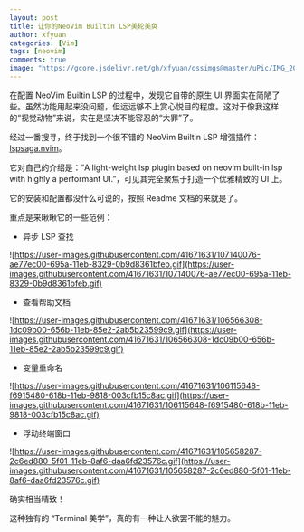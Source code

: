 ```yaml
---
layout: post
title: 让你的NeoVim Builtin LSP美轮美奂
author: xfyuan
categories: [Vim]
tags: [neovim]
comments: true
image: "https://gcore.jsdelivr.net/gh/xfyuan/ossimgs@master/uPic/IMG_20210220_131702.jpg"
---
```


在配置 NeoVim Builtin LSP 的过程中，发现它自带的原生 UI 界面实在简陋了些。虽然功能用起来没问题，但远远够不上赏心悦目的程度。这对于像我这样的“视觉动物”来说，实在是坚决不能容忍的“大罪”了。

经过一番搜寻，终于找到一个很不错的 NeoVim Builtin LSP 增强插件：[lspsaga.nvim](https://github.com/glepnir/lspsaga.nvim)。

它对自己的介绍是：“A light-weight lsp plugin based on neovim built-in lsp with highly a performant UI.”，可见其完全聚焦于打造一个优雅精致的 UI 上。

它的安装和配置都没什么可说的，按照 Readme 文档的来就是了。

重点是来瞅瞅它的一些范例：

- 异步 LSP 查找

![https://user-images.githubusercontent.com/41671631/107140076-ae77ec00-695a-11eb-8329-0b9d8361bfeb.gif](https://user-images.githubusercontent.com/41671631/107140076-ae77ec00-695a-11eb-8329-0b9d8361bfeb.gif)

- 查看帮助文档

![https://user-images.githubusercontent.com/41671631/106566308-1dc09b00-656b-11eb-85e2-2ab5b23599c9.gif](https://user-images.githubusercontent.com/41671631/106566308-1dc09b00-656b-11eb-85e2-2ab5b23599c9.gif)

- 变量重命名

![https://user-images.githubusercontent.com/41671631/106115648-f6915480-618b-11eb-9818-003cfb15c8ac.gif](https://user-images.githubusercontent.com/41671631/106115648-f6915480-618b-11eb-9818-003cfb15c8ac.gif)

- 浮动终端窗口

![https://user-images.githubusercontent.com/41671631/105658287-2c6ed880-5f01-11eb-8af6-daa6fd23576c.gif](https://user-images.githubusercontent.com/41671631/105658287-2c6ed880-5f01-11eb-8af6-daa6fd23576c.gif)

确实相当精致！

这种独有的 “Terminal 美学”，真的有一种让人欲罢不能的魅力。
